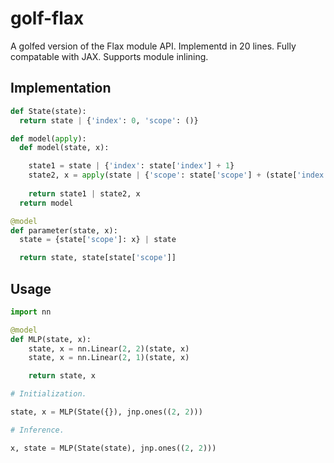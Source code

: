 # golf-flax

A golfed version of the Flax module API. Implementd in 20 lines. Fully compatable with JAX. Supports module inlining.

## Implementation

```python
def State(state):
  return state | {'index': 0, 'scope': ()}

def model(apply):
  def model(state, x):

    state1 = state | {'index': state['index'] + 1}
    state2, x = apply(state | {'scope': state['scope'] + (state['index'],)}, x)
    
    return state1 | state2, x
  return model

@model
def parameter(state, x):
  state = {state['scope']: x} | state

  return state, state[state['scope']]
```

## Usage

```python
import nn

@model
def MLP(state, x):
    state, x = nn.Linear(2, 2)(state, x)
    state, x = nn.Linear(2, 1)(state, x)

    return state, x

# Initialization.

state, x = MLP(State({}), jnp.ones((2, 2)))

# Inference.

x, state = MLP(State(state), jnp.ones((2, 2)))
```
